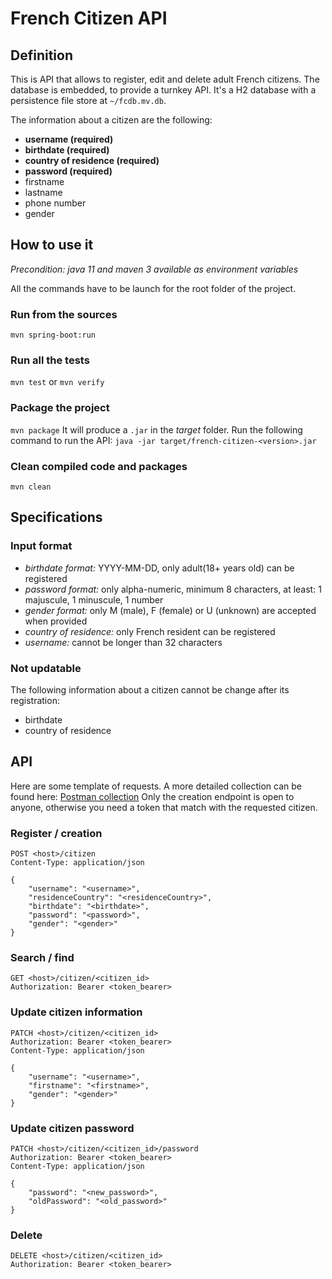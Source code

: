 # French Citizen API

## Definition

This is API that allows to register, edit and delete adult French citizens.
The database is embedded, to provide a turnkey API. It's a H2 database with a persistence file store at `~/fcdb.mv.db`.

The information about a citizen are the following:
* **username (required)**
* **birthdate (required)**
* **country of residence (required)**
* **password (required)**
* firstname
* lastname
* phone number
* gender

## How to use it
*Precondition: java 11 and maven 3 available as environment variables*

All the commands have to be launch for the root folder of the project.
### Run from the sources
``mvn spring-boot:run``
### Run all the tests
``mvn test`` or ``mvn verify``
### Package the project
``mvn package``
It will produce a `.jar` in the *target* folder. Run the following command to run the API:
``java -jar target/french-citizen-<version>.jar``
### Clean compiled code and packages
``mvn clean``

## Specifications
### Input format
* *birthdate format:* YYYY-MM-DD, only adult(18+ years old) can be registered
* *password format:* only alpha-numeric, minimum 8 characters, at least: 1 majuscule, 1 minuscule, 1 number
* *gender format:* only M (male), F (female) or U (unknown) are accepted when provided
* *country of residence:* only French resident can be registered
* *username:* cannot be longer than 32 characters

### Not updatable
The following information about a citizen cannot be change after its registration:
* birthdate
* country of residence

## API
Here are some template of requests. A more detailed collection can be found here: [Postman collection](postman/french-citizen.postman_collection.json)
Only the creation endpoint is open to anyone, otherwise you need a token that match with the requested citizen.
### Register / creation

```
POST <host>/citizen
Content-Type: application/json

{
    "username": "<username>",
    "residenceCountry": "<residenceCountry>",
    "birthdate": "<birthdate>",
    "password": "<password>",
    "gender": "<gender>"
}
```
### Search / find
```
GET <host>/citizen/<citizen_id>
Authorization: Bearer <token_bearer>
```
### Update citizen information
```
PATCH <host>/citizen/<citizen_id>
Authorization: Bearer <token_bearer>
Content-Type: application/json

{
    "username": "<username>",
    "firstname": "<firstname>",
    "gender": "<gender>"
}
```
### Update citizen password
```
PATCH <host>/citizen/<citizen_id>/password
Authorization: Bearer <token_bearer>
Content-Type: application/json

{
    "password": "<new_password>",
    "oldPassword": "<old_password>"
}
```
### Delete
```
DELETE <host>/citizen/<citizen_id>
Authorization: Bearer <token_bearer>
```